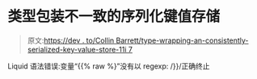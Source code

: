 # 类型包装不一致的序列化键值存储

> 原文:[https://dev . to/Collin Barrett/type-wrapping-an-consistently-serialized-key-value-store-11i 7](https://dev.to/collinbarrett/type-wrapping-an-inconsistently-serialized-key-value-store-11i7)

Liquid 语法错误:变量“{{% raw %}”没有以 regexp: /\}\}/正确终止